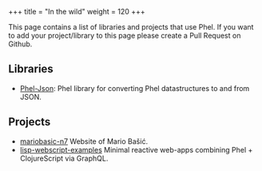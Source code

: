 +++
title = "In the wild"
weight = 120
+++

This page contains a list of libraries and projects that use Phel. If you want to add your project/library to this page please create a Pull Request on Github.

## Libraries

* [Phel-Json](https://github.com/mabasic/phel-json): Phel library for converting Phel datastructures to and from JSON.


## Projects

* [mariobasic-n7](https://github.com/mabasic/mariobasic-n7) Website of Mario Bašić.
* [lisp-webscript-examples](https://github.com/kloimhardt/lisp-webscript-examples) Minimal reactive web-apps combining Phel + ClojureScript via GraphQL.



